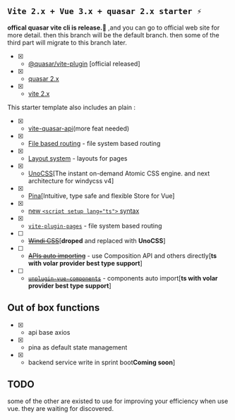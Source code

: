## `Vite 2.x + Vue 3.x + quasar 2.x starter ⚡`

**offical quasar vite cli is release.🌹** ,and you can go to official web site for more detail. then this branch will be 
the default branch. then some of the third part will migrate to this branch later.

- [X] - [@quasar/vite-plugin](https://quasar.dev/start/vite-plugin) [official released]
- [X] - [quasar 2.x](https://github.com/quasarframework/quasar)
- [X] - [vite 2.x](https://github.com/vitejs/vite)

This starter template also includes an plain :
- [x]  - [vite-quasar-api](https://github.com/fyeeme/vite-quasar-api)(more feat needed)
- [x]  - [File based routing](https://github.com/hannoeru/vite-plugin-pages) - file system based routing
- [x]  - [Layout system](https://github.com/JohnCampionJr/vite-plugin-vue-layouts) - layouts for pages
- [x]  - [UnoCSS](https://github.com/antfu/unocss)[The instant on-demand Atomic CSS engine. and next architecture for windycss v4]
- [x]  - [Pina](https://github.com/antfu/unocss)[Intuitive, type safe and flexible Store for Vue]
- [x]  - [new `<script setup lang="ts">` syntax](https://github.com/vuejs/rfcs/pull/227)
- [x]  - [`vite-plugin-pages`](https://github.com/hannoeru/vite-plugin-pages) - file system based routing
- [ ]  - ~~[Windi CSS](https://github.com/windicss/windicss)~~[**droped** and replaced with **UnoCSS**]
- [ ]  - ~~[APIs auto importing](https://github.com/antfu/unplugin-auto-import)~~ - use Composition API and others directly[**ts with volar provider best type support**]
- [ ]  - ~~[`unplugin-vue-components`](https://github.com/antfu/unplugin-vue-components)~~ - components auto import[**ts with volar provider best type support**]

## Out of box functions 
- [x]  - api base axios
- [x]  - pina as default state management
- [x]  - backend service write in sprint boot**Coming soon**]

## TODO 

some of the other are existed to use for improving your efficiency when use vue. they are waiting for discovered.
